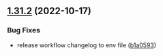 ## [1.31.2](https://github.com/sproutfi/mobile-app/compare/v1.31.1...v1.31.2) (2022-10-17)
  
  
  ### Bug Fixes
  
  * release workflow changelog to env file ([b1a0593](https://github.com/sproutfi/mobile-app/commit/b1a0593f322cfd71135d3f26ee8dc485cf07add6))
  
  
  

